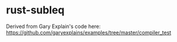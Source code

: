 # rust-subleq

Derived from Gary Explain's code here: https://github.com/garyexplains/examples/tree/master/compiler_test
